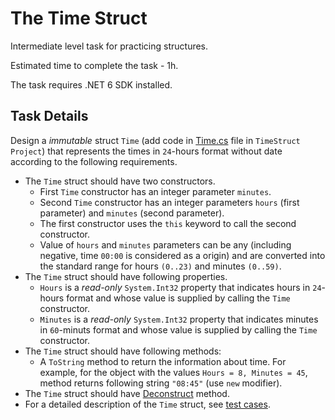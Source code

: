 # The Time Struct 

Intermediate level task for practicing structures.

Estimated time to complete the task - 1h.

The task requires .NET 6 SDK installed.

## Task Details
Design a *immutable* struct `Time` (add code in [Time.cs](TimeStruct/Time.cs#L1) file in `TimeStruct Project`) that represents the times in `24`-hours format without date according to the following requirements.    
- The `Time` struct should have two constructors.
    - First `Time` constructor has an integer parameter `minutes`. 
    - Second `Time` constructor has an integer parameters `hours` (first parameter) and `minutes` (second parameter). 
    - The first constructor uses the `this` keyword to call the second constructor.
    - Value of `hours` and `minutes` parameters can be any (including negative, time `00:00` is considered as a origin) and are converted into the standard range for hours `(0..23)` and minutes `(0..59)`.
- The `Time` struct should have following properties.
    - `Hours` is a *read-only* `System.Int32` property that indicates hours in `24`-hours format and whose value is supplied by calling the `Time` constructor.
    - `Minutes` is a *read-only* `System.Int32` property that indicates minutes in `60`-minuts format and whose value is supplied by calling the `Time` constructor.
- The `Time` struct should have following methods:
    - A `ToString` method to return the information about time. For example, for the object with the values `Hours = 8, Minutes = 45`, method returns following string `"08:45"` (use `new` modifier).
- The `Time` struct should have [Deconstruct](https://docs.microsoft.com/en-us/dotnet/csharp/deconstruct#deconstructing-user-defined-types) method.
-  For a detailed description of the `Time` struct, see [test cases](TimeStruct.Tests/TimeTests.cs). 
